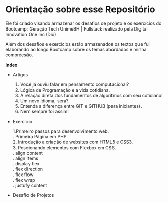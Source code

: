 # Orientação sobre esse Repositório

Ele foi criado visando armazenar os desafios de projeto e os exercícios do Bootcamp: Geração Tech UnimeBH | Fullstack realizado pela Digital Innovation One Inc (Dio).

Além dos desafios e exercícios estão armazenados os textos que fui elaborando ao longo Bootcamp sobre os temas abordados e minha compreesão. 

**Index**

- Artigos<p>
    1.  Você já ouviu falar em pensamento computacional?
    2. Lógica de Programação e a vida cotidiana.
    3. A relação direta dos fundamentos de algoritmos com seu cotidiano!
    4. Um novo idioma, sera?
    5. Entenda a diferença entre GIT e GITHUB (para iniciantes).
    6. Nem sempre foi assim!

- Exercício<p>
    1.Primeiro passos para desenvolvimento web. <br>
        . Primeira Página em PHP <br>
    2. Introdução a criação de websites com HTML5 e CSS3. <br>
    3. Poscionando elementos com Flexbox em CSS. <br>
        . align content <br>
        . align items <br>
        . display flex <br>
        . flex direction <br>
        . flex flow <br>
        . flex wrap <br>
        . justufy content <br>

    

- Desafio de Projetos